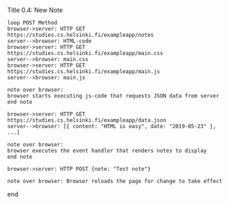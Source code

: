 Title 0.4: New Note

    loop POST Method
    browser->server: HTTP GET https://studies.cs.helsinki.fi/exampleapp/notes
    server-->browser: HTML-code
    browser->server: HTTP GET https://studies.cs.helsinki.fi/exampleapp/main.css
    server-->browser: main.css
    browser->server: HTTP GET https://studies.cs.helsinki.fi/exampleapp/main.js
    server-->browser: main.js
    
    note over browser:
    browser starts executing js-code that requests JSON data from server 
    end note
    
    browser->server: HTTP GET https://studies.cs.helsinki.fi/exampleapp/data.json
    server-->browser: [{ content: "HTML is easy", date: "2019-05-23" }, ...]
    
    note over browser:
    browser executes the event handler that renders notes to display
    end note
    
    browser->server: HTTP POST {note: "Test note"}
    
    note over browser: Browser reloads the page for change to take effect
end